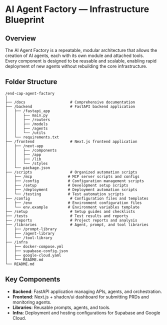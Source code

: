 # AI Agent Factory — Infrastructure Blueprint

## Overview
The AI Agent Factory is a repeatable, modular architecture that allows the creation of AI agents, each with its own module and attached tools.  
Every component is designed to be reusable and scalable, enabling rapid deployment of new agents without rebuilding the core infrastructure.

## Folder Structure
```
/end-cap-agent-factory
│
├── /docs                    # Comprehensive documentation
├── /backend                 # FastAPI backend application
│   ├── /fastapi_app
│   │   ├── main.py
│   │   ├── /routers
│   │   ├── /models
│   │   ├── /agents
│   │   └── /utils
│   └── requirements.txt
├── /frontend                # Next.js frontend application
│   ├── /next-app
│   │   ├── /components
│   │   ├── /app
│   │   ├── /lib
│   │   └── /styles
│   └── package.json
├── /scripts                 # Organized automation scripts
│   ├── /mcp                # MCP server scripts and configs
│   ├── /config             # Configuration management scripts
│   ├── /setup              # Development setup scripts
│   ├── /deployment         # Deployment automation scripts
│   └── /testing            # Test automation scripts
├── /config                  # Configuration files and templates
│   ├── /env                # Environment configuration files
│   └── env.example         # Environment variables template
├── /setup                   # Setup guides and checklists
├── /tests                   # Test results and reports
├── /reports                 # Project reports and analysis
├── /libraries               # Agent, prompt, and tool libraries
│   ├── /prompt-library
│   ├── /agent-library
│   └── /tool-library
├── /infra
│   ├── docker-compose.yml
│   ├── supabase-config.json
│   ├── google-cloud.yaml
│   └── README.md
└── README.md
```

## Key Components
- **Backend**: FastAPI application managing APIs, agents, and orchestration.
- **Frontend**: Next.js + shadcn/ui dashboard for submitting PRDs and monitoring agents.
- **Libraries**: Reusable prompts, agents, and tools.
- **Infra**: Deployment and hosting configurations for Supabase and Google Cloud.
